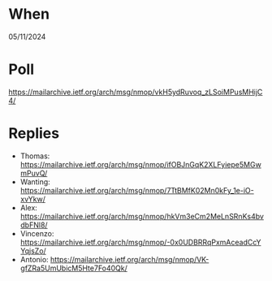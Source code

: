 # When

05/11/2024

# Poll

https://mailarchive.ietf.org/arch/msg/nmop/vkH5ydRuvoq_zLSoiMPusMHijC4/

# Replies

* Thomas: https://mailarchive.ietf.org/arch/msg/nmop/ifOBJnGqK2XLFyiepe5MGwmPuvQ/
* Wanting: https://mailarchive.ietf.org/arch/msg/nmop/7TtBMfK02Mn0kFy_1e-iO-xvYkw/
* Alex: https://mailarchive.ietf.org/arch/msg/nmop/hkVm3eCm2MeLnSRnKs4bvdbFNl8/
* Vincenzo: https://mailarchive.ietf.org/arch/msg/nmop/-0x0UDBRRqPxmAceadCcYYqjsZo/
* Antonio: https://mailarchive.ietf.org/arch/msg/nmop/VK-gfZRa5UmUbicM5Hte7Fo40Qk/
